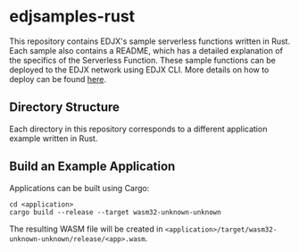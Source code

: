 <!--
title: .'EDJX Serverless Rust Samples'
description: 'Different detailed serverless example functions in Rust to get started with Serverless@EDJX'
platform: EDJX
language: Rust
-->

# edjsamples-rust
This repository contains EDJX's sample serverless functions written in Rust. Each sample also contains a README, which has a detailed explanation of the specifics of the Serverless Function. These sample functions can be deployed to the EDJX network using EDJX CLI. More details on how to deploy can be found [here](https://docs.edjx.io/docs/latest/how_tos/cli_build_wasm_file.html).

## Directory Structure

Each directory in this repository corresponds to a different application example written in Rust.

## Build an Example Application

Applications can be built using Cargo:

    cd <application>
    cargo build --release --target wasm32-unknown-unknown

The resulting WASM file will be created in `<application>/target/wasm32-unknown-unknown/release/<app>.wasm`.
